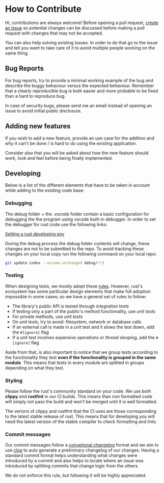 # How to Contribute

Hi, contributions are always welcome! Before opening a pull request, [create an issue][i1] so
potential changes can be discussed before making a pull request with changes that may not be
accepted.

You can also help solving existing issues. In order to do that go to the issue and tell you want
to take care of it to avoid multiple people working on the same thing.

[i1]: https://github.com/gabo01/rust-backup/issues

## Bug Reports

For bug reports, try to provide a minimal working example of the bug and describe the buggy
behaviour versus the expected behaviour. Remember that a clearly reproducible bug is both easier
and more probable to be fixed than a hard to reproduce bug.

In case of security bugs, please send me an email instead of opening an issue to avoid initial
public disclosure.

## Adding new features

If you wish to add a new feature, provide an use case for the addition and why it can't be done / is
hard to do using the existing application.

Consider also that you will be asked about how the new feature should work, look and feel before
being finally implemented.

## Developing

Below is a list of the different elements that have to be taken in account while adding to the
existing code base:

### Debugging

The debug folder + the .vscode folder contain a basic configuration for debugging the
the program using vscode built-in debugger. In order to set the debugger for rust code
use the following links:

[Setting a rust developing env](https://hoverbear.org/2017/03/03/setting-up-a-rust-devenv/)

During the debug process the debug folder contents will change, these changes are not to be
submitted to the repo. To avoid tracking these changes on your local copy run the following
command on your local repo:

```bash
git update-index --assume-unchanged debug/**/
```

### Testing

When designing tests, we mostly adopt these [rules][rules]. However, rust's ecosystem has some
particular design elements that make full adoption impossible in some cases; so we have a general
set of rules to follow:

- The library's public API is tested through *integration tests*
- If testing only a part of the public's method functionality, use *unit tests*
- For private methods, use *unit tests*
- On *unit tests*, try to avoid: filesystem, network or database calls
- If an external call is made in a unit test and it slows the test down, add the `#[ignore]` flag
- If a unit test involves expensive operations or *thread sleeping*, add the `#[ignore]` flag

Aside from that, is also important to notice that we group tests according to the functionality they
test **even if the functionality is grouped in the same module**. This means that tests in every
module are splitted in groups depending on what they test.

[rules]: https://www.artima.com/weblogs/viewpost.jsp?thread=126923

### Styling

Please follow the rust's community standard on your code. We use *both* **clippy** and **rustfmt**
in our CI builds. This means than non formatted code will simply not pass the build and won't be
merged until it is well formatted.

The verions of clippy and rustfmt that the CI uses are those corresponding to the latest stable
release of rust. This means that for developing you will need the latest version of the stable
compiler to check formatting and lints.

### Commit messages

Our commit messages follow a [convetional changelog][cclog] format and we aim to use [clog][cl]
to auto generate a preliminary changelog of our changes. Having a standard commit format helps
understanding what changes were introduced by a commit and also helps to locate where an issue
was introduced by splitting commits that change logic from the others.

We do not enforce this rule, but following it will be highly appreciated.

[cclog]: https://github.com/conventional-changelog/conventional-changelog
[cl]: https://github.com/clog-tool/clog-cli
